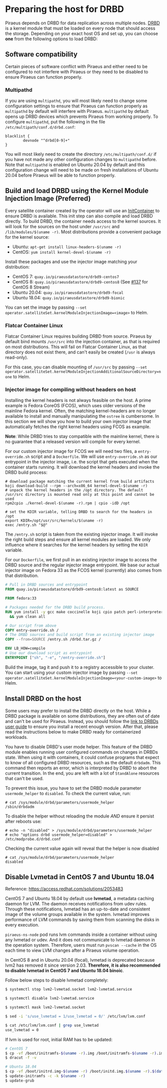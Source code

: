 # Preparing the host for DRBD

Piraeus depends on DRBD for data replication across multiple nodes. [DRBD] is a kernel module that must be loaded on
every node that should access the storage. Depending on your exact host OS and set up, you can choose **one** from the
following options to load DRBD:

[DRBD]: https://github.com/LINBIT/drbd/

## Software compatibility

Certain pieces of software conflict with Piraeus and either need to be configured to not interfere with Piraeus or they need
to be disabled to ensure Piraeus can function properly.

### Multipathd

If you are using `multipathd`, you will most likely need to change some configuration settings to ensure that Piraeus can function
properly as `multipathd` by default will interfere with Piraeus. `multipathd` by default opens up DRBD devices which prevents Piraeus
from working properly. To configure `multipathd`, put the following in the file `/etc/multipath/conf.d/drbd.conf`:

```
blacklist {
        devnode "^drbd[0-9]+"
}
```

You will most likely need to create the directory `/etc/multipath/conf.d/` if you have not made any other configuration changes to
`multipathd` before. Note that `multipathd` is enabled on Ubuntu 20.04 by default and this configuration change will need to be made
on fresh installations of Ubuntu 20.04 before Piraeus will be able to function properly.

## Build and load DRBD using the Kernel Module Injection Image (Preferred)

Every satellite container created by the operator will use an [InitContainer] to ensure DRBD is available. This init
step can also compile and load DRBD directly. To build DRBD, the container needs access to the kernel sources. It will
look for the sources on the host under `/usr/src` and `/lib/modules/$(uname -r)`. Most distributions provide a convenient package
for the kernel source:

* Ubuntu: `apt-get install linux-headers-$(uname -r)`
* CentOS: `yum install kernel-devel-$(uname -r)`

Install these packages and use the injector image matching your distribution:

* CentOS 7: `quay.io/piraeusdatastore/drbd9-centos7`
* CentOS 8: `quay.io/piraeusdatastore/drbd9-centos8` (See [#137] for CentOS 8 Stream)
* Ubuntu 20.04: `quay.io/piraeusdatastore/drbd9-focal`
* Ubuntu 18.04: `quay.io/piraeusdatastore/drbd9-bionic`

You can set the image by passing `--set operator.satelliteSet.kernelModuleInjectionImage=<image>` to Helm.

[InitContainer]: https://kubernetes.io/docs/concepts/workloads/pods/init-containers/
[#137]: https://github.com/piraeusdatastore/piraeus-operator/issues/137

### Flatcar Container Linux

Flatcar Container Linux requires building DRBD from source. Piraeus by default bind mounts `/usr/src` into the injection
container, as that is required on most distributions. This will fail on Flatcar Container Linux, as that directory
does not exist there, and can't easily be created (`/usr` is always read-only).

For this case, you can disable mounting of `/usr/src` by passing
`--set operator.satelliteSet.kernelModuleInjectionAdditionalSourceDirectory=none` to Helm.

### Injector image for compiling without headers on host

Installing the kernel headers is not always feasible on the host. A prime example is Fedora CoreOS (FCOS), which uses
older versions of the mainline Fedora kernel. Often, the matching kernel-headers are no longer available to install and
manually manipulating the `ostree` is cumbersome. In this section we will show you how to build your own injector image
that automatically fetches the right kernel headers using FCOS as example.

**Note**: While DRBD tries to stay compatible with the mainline kernel, there is no guarantee that a released version
will compile for every kernel.

For our custom injector image for FCOS we will need two files, a `entry-override.sh` script and a `Dockerfile`. We will
use `entry-override.sh` as our entrypoint in the injector image, i.e. the script that gets executed when the container
starts running. It will download the kernel headers and invoke the DRBD build process:
```shell
# download package matching the current kernel from build artifacts
koji download-build --rpm --arch=x86_64 kernel-devel-$(uname -r)
# unpack the kernel headers in the /opt directory. The default /usr/src directory is mounted read only at this point and cannot be used
rpm2cpio ./kernel-devel-$(uname -r).rpm | cpio -idD /opt

# set the KDIR variable, telling DRBD to search for the headers in /opt
export KDIR=/opt/usr/src/kernels/$(uname -r)
exec /entry.sh "$@"
```

The `/entry.sh` script is taken from the existing injector image. It will invoke the right build steps and ensure all
kernel modules are loaded. We only influence where it searches for the kernel headers by setting the `KDIR` variable.

For our `Dockerfile`, we first pull in an existing injector image to access the DRBD source and the regular injector
image entrypoint. We base our actual injector image on Fedora 33 as the FCOS kernel (currently) also comes from that
distribution.
```dockerfile
# Pull in DRBD sources and entrypoint
FROM quay.io/piraeusdatastore/drbd9-centos8:latest as SOURCE

FROM fedora:33

# Packages needed for the DRBD build process.
RUN yum install -y gcc make coccinelle koji cpio patch perl-interpreter diffutils kmod \
  && yum clean all

# Our script from above
COPY entry-override.sh /
# The DRBD sources and build script from an existing injector image
COPY --from=SOURCE /entry.sh /drbd.tar.gz /

ENV LB_HOW=compile
# Use our download script as entrypoint
ENTRYPOINT ["sh", "-e", "/entry-override.sh"]
```

Build the image, tag it and push it to a registry accessible to your cluster. You can start using your custom injector
image by passing `--set operator.satelliteSet.kernelModuleInjectionImage=<your-custom-image>` to Helm.

## Install DRBD on the host

Some users may prefer to install the DRBD directly on the host. While a DRBD package is available on some distributions,
they are often out of date and can't be used for Piraeus. Instead, you should follow the [link to DRBDs user guide] to
ensure you install a recent enough version. After that, please read the instructions below to make DRBD ready for
containerized workloads.

[link to DRBDs user guide]: https://www.linbit.com/drbd-user-guide/users-guide-9-0/#p-build-install-configure

You have to disable DRBD's user mode helper. This feature of the DRBD module enables running user configured commands on
changes in DRBDs state. When using it with containers, it could confuse programs that expect to know of all configured
DRBD resources, such as the default `drbdadm`. This command then reports an error, which is interpreted by DRBD to abort
the current transition. In the end, you are left with a lot of `StandAlone` resources that can't be used.

To prevent this issue, you have to set the DRBD module parameter `usermode_helper` to `disabled`. To check the current
value, run:

```
# cat /sys/module/drbd/parameters/usermode_helper
/sbin/drbdadm
```

To disable the helper without reloading the module _AND_ ensure it persist after reboots use:

```
# echo -n "disabled" > /sys/module/drbd/parameters/usermode_helper
# echo "options drbd usermode_helper=disabled" > /etc/modprobe.d/drbd.conf
```

Checking the current value again will reveal that the helper is now disabled

```
# cat /sys/module/drbd/parameters/usermode_helper
disabled
```

## Disable Lvmetad in CentOS 7 and Ubuntu 18.04

Reference: https://access.redhat.com/solutions/2053483

CentOS 7 and Ubuntu 18.04 by default use **lvmetad**,  a metadata caching daemon for LVM. The daemon receives notifications from udev rules. Through these notifications, lvmetad has an up-to-date and consistent image of the volume groups available in the system. lvmetad improves performance of LVM commands by saving them from scanning the disks in every execution. 

`piraeus-ns-node` pod runs lvm commands inside a container without using any lvmetad or udev. And it does not communicate to lvmetad daemon in the operation system. Therefore, users must run `pvscan --cache` in the OS each time to view LVM changes after a Piraeus volume operation. 

In CentOS 8 and in Ubuntu 20.04 (focal), lvmetad is deprecated because lvm2 has removed it since version 2.03. **Therefore, it is also recommended to disable lvmetad in CentOS 7 and Ubuntu 18.04 binoic**. 

Follow below steps to disable lvmetad completely: 
```bash
$ systemctl stop lvm2-lvmetad.socket lvm2-lvmetad.service

$ systemctl disable lvm2-lvmetad.service

$ systemctl mask lvm2-lvmetad.socket

$ sed -i 's/use_lvmetad = 1/use_lvmetad = 0/' /etc/lvm/lvm.conf

$ cat /etc/lvm/lvm.conf | grep use_lvmetad
use_lvmetad = 0
```
If lvm is used for root, initial RAM has to be updated:
```bash
# CentOS 7
$ cp -vf /boot/initramfs-$(uname -r).img /boot/initramfs-$(uname -r).img.$(date +%m-%d-%H%M%S).bak
$ dracut -f -v

# Ubuntu 18.04
$ cp -vf /boot/initrd.img-$(uname -r) /boot/initd.img.$(uname -r).$(date +%m-%d-%H%M%S).bak
$ update-initramfs -c -k $(uname -r)
$ update-grub
```

